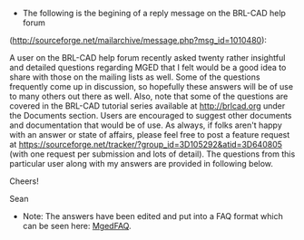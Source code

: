 -   The following is the begining of a reply message on the BRL-CAD help
    forum

(http://sourceforge.net/mailarchive/message.php?msg_id=1010480):

A user on the BRL-CAD help forum recently asked twenty rather insightful
and detailed questions regarding MGED that I felt would be a good idea
to share with those on the mailing lists as well. Some of the questions
frequently come up in discussion, so hopefully these answers will be of
use to many others out there as well. Also, note that some of the
questions are covered in the BRL-CAD tutorial series available at
<http://brlcad.org> under the Documents section. Users are encouraged to
suggest other documents and documentation that would be of use. As
always, if folks aren't happy with an answer or state of affairs, please
feel free to post a feature request at
<https://sourceforge.net/tracker/?group_id=3D105292&atid=3D640805> (with
one request per submission and lots of detail). The questions from this
particular user along with my answers are provided in following below.


Cheers!

<!-- -->


Sean

-   Note: The answers have been edited and put into a FAQ format which
    can be seen here: [MgedFAQ](/wiki/doc/MgedFAQ.md).
